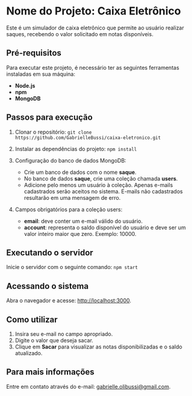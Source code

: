 # Nome do Projeto: Caixa Eletrônico

Este é um simulador de caixa eletrônico que permite ao usuário realizar saques, recebendo o valor solicitado em notas disponíveis.

## Pré-requisitos

Para executar este projeto, é necessário ter as seguintes ferramentas instaladas em sua máquina:
- **Node.js**
- **npm**
- **MongoDB**

## Passos para execução

1. Clonar o repositório:
   `git clone https://github.com/GabrielleBussi/caixa-eletronico.git`

2. Instalar as dependências do projeto:
   `npm install`

3. Configuração do banco de dados MongoDB:
   - Crie um banco de dados com o nome **saque**.
   - No banco de dados **saque**, crie uma coleção chamada **users**.
   - Adicione pelo menos um usuário à coleção. Apenas e-mails cadastrados serão aceitos no sistema. E-mails não cadastrados resultarão em uma mensagem de erro.

4. Campos obrigatórios para a coleção users:
   - **email**: deve conter um e-mail válido do usuário.
   - **account**: representa o saldo disponível do usuário e deve ser um valor inteiro maior que zero. Exemplo: 10000.

## Executando o servidor

Inicie o servidor com o seguinte comando: 
`npm start`

## Acessando o sistema

Abra o navegador e acesse: [http://localhost:3000](http://localhost:3000).

## Como utilizar

1. Insira seu e-mail no campo apropriado.
2. Digite o valor que deseja sacar.
3. Clique em **Sacar** para visualizar as notas disponibilizadas e o saldo atualizado.

## Para mais informações

Entre em contato através do e-mail: [gabrielle.olibussi@gmail.com](gabrielle.olibussi@gmail.com).
